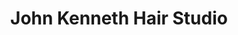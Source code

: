 ---
title: "John Kenneth Hair Studio"
url: /spruce-grove/john-kenneth-hair-studio/
shop: Friseur
---